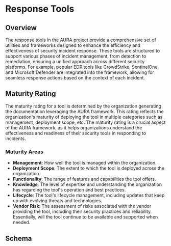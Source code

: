 # Response Tools

## Overview

The response tools in the AURA project provide a comprehensive set of utilities and frameworks designed to enhance the efficiency and effectiveness of security incident response. These tools are structured to support various phases of incident management, from detection to remediation, ensuring a unified approach across different security platforms.  For example, popular EDR tools like CrowdStrike, SentinelOne, and Microsoft Defender are integrated into the framework, allowing for seamless response actions based on the context of each incident.

## Maturity Rating

The maturity rating for a tool is determined by the organization generating the documentation leveraging the AURA framework. This rating reflects the organization's maturity of deploying the tool in multiple categories such as management, deployment scope, etc. The maturity rating is a crucial aspect of the AURA framework, as it helps organizations understand the effectiveness and readiness of their security tools in responding to incidents.

### Maturity Areas

- **Management**: How well the tool is managed within the organization.
- **Deployment Scope**: The extent to which the tool is deployed across the organization.
- **Functionality**: The range of features and capabilities the tool offers.
- **Knowledge**: The level of expertise and understanding the organization has regarding the tool's operation and best practices.
- **Lifecycle**: The tool's lifecycle management, including updates that keep up with evolving threats and technologies.
- **Vendor Risk**: The assessment of risks associated with the vendor providing the tool, including their security practices and reliability.  Essentially, will the tool continue to be available and supported when needed.

## Schema
